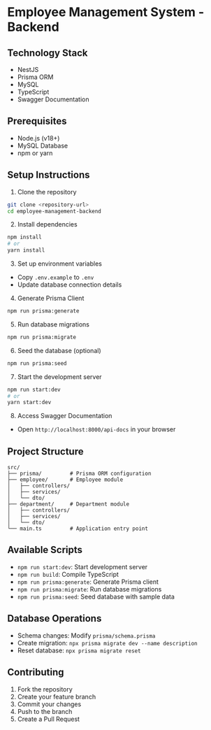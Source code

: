# Employee Management System - Backend

## Technology Stack
- NestJS
- Prisma ORM
- MySQL
- TypeScript
- Swagger Documentation

## Prerequisites
- Node.js (v18+)
- MySQL Database
- npm or yarn

## Setup Instructions

1. Clone the repository
```bash
git clone <repository-url>
cd employee-management-backend
```

2. Install dependencies
```bash
npm install
# or
yarn install
```

3. Set up environment variables
- Copy `.env.example` to `.env`
- Update database connection details

4. Generate Prisma Client
```bash
npm run prisma:generate
```

5. Run database migrations
```bash
npm run prisma:migrate
```

6. Seed the database (optional)
```bash
npm run prisma:seed
```

7. Start the development server
```bash
npm run start:dev
# or
yarn start:dev
```

8. Access Swagger Documentation
- Open `http://localhost:8000/api-docs` in your browser

## Project Structure
```
src/
├── prisma/         # Prisma ORM configuration
├── employee/       # Employee module
│   ├── controllers/
│   ├── services/
│   └── dto/
├── department/     # Department module
│   ├── controllers/
│   ├── services/
│   └── dto/
└── main.ts         # Application entry point
```

## Available Scripts
- `npm run start:dev`: Start development server
- `npm run build`: Compile TypeScript
- `npm run prisma:generate`: Generate Prisma client
- `npm run prisma:migrate`: Run database migrations
- `npm run prisma:seed`: Seed database with sample data

## Database Operations
- Schema changes: Modify `prisma/schema.prisma`
- Create migration: `npx prisma migrate dev --name description`
- Reset database: `npx prisma migrate reset`

## Contributing
1. Fork the repository
2. Create your feature branch
3. Commit your changes
4. Push to the branch
5. Create a Pull Request
```